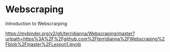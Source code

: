 # Webscraping
Introduction to Webscrarping

https://mybinder.org/v2/gh/terridianna/Webscraping/master?urlpath=https%3A%2F%2Fgithub.com%2Fterridianna%2FWebscraping%2Fblob%2Fmaster%2FLesson1.ipynb
